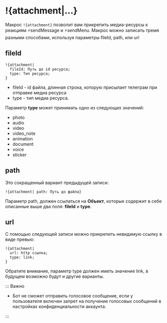 # !{attachment|...}

Макрос `!{attachment}` позволит вам прикрепить медиа-ресурсы к реакциям ⚡️sendMessage и ⚡️sendMenu. Макрос можно записать тремя разными способами, используя параметры fileId, path, или url

## fileId
```plain 
!{attachment|
  fileId: Путь до id ресурса;
  type: Тип ресурса;
}
```
* fileId - id файла, длинная строка, которую присылает телеграм при отправке медиа ресурса
* type - тип медиа ресурса.

Параметр **type** может принимать одно из следующих значений:
* photo
* audio
* video
* video_note
* animation
* document
* voice
* sticker


## path

Это сокращенный вариант предыдущей записи:
```plain 
!{attachment| path: Путь до файла}
```

Параметр path, должен ссылаться на **Объект**, которые содержит в себе описанные выше два поля: **fileId** и **type**.


## url

С помощью следующей записи можно прикрепить невидимую ссылку в виде превью:
```plain 
!{attachment|
  url: http ссылка;
  type: link;
}
```

Обратите внимание, параметр type должен иметь значение link, в будущем возможно будут и другие варианты. 

::: Важно 

* Бот не сможет отправить голосовое сообщение, если у пользователя включен запрет на получение голосовых сообщений в настройках конфиденциальности аккаунта.

:::